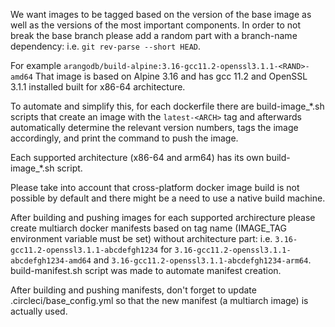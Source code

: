 We want images to be tagged based on the version of the base image as well as the versions of the most important components. In order to not break the base branch please add a random part with a branch-name dependency: i.e. `git rev-parse --short HEAD`.

For example `arangodb/build-alpine:3.16-gcc11.2-openssl3.1.1-<RAND>-amd64`
That image is based on Alpine 3.16 and has gcc 11.2 and OpenSSL 3.1.1 installed built for x86-64 architecture.

To automate and simplify this, for each dockerfile there are build-image_*.sh scripts that create an image with the `latest-<ARCH>` tag and afterwards automatically determine the relevant version numbers, tags the image accordingly, and print the command to push the image.

Each supported architecture (x86-64 and arm64) has its own build-image_*.sh script.

Please take into account that cross-platform docker image build is not possible by default and there might be a need to use a native build machine.

After building and pushing images for each supported archirecture please create multiarch docker manifests based on tag name (IMAGE_TAG environment variable must be set) without architecture part: i.e. `3.16-gcc11.2-openssl3.1.1-abcdefgh1234` for `3.16-gcc11.2-openssl3.1.1-abcdefgh1234-amd64` and `3.16-gcc11.2-openssl3.1.1-abcdefgh1234-arm64`. build-manifest.sh script was made to automate manifest creation.

After building and pushing manifests, don't forget to update .circleci/base_config.yml so that the new manifest (a multiarch image) is actually used.
